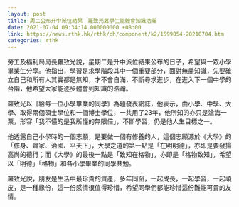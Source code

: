 ```yaml
---
layout: post
title: 周二公布升中派位結果　羅致光冀學生能體會知識浩瀚
date: 2021-07-04 09:34:14.000000000 +08:00
link: https://news.rthk.hk/rthk/ch/component/k2/1599054-20210704.htm
categories: rthk
---
```


勞工及福利局局長羅致光說，星期二是升中派位結果公布的日子，希望與一眾小學畢業生分享。他指出，學習是求學階段其中一個重要部分，面對無盡知識，先要確立自己和所有人其實都是無知，才不會自滿，不斷尋求進步，在進入下一個中學的台階，他希望大家能逐步體會到知識的浩瀚。

羅致光以《給每一位小學畢業的同學》為題發表網誌，他表示，由小學、中學、大學、取得兩個碩士學位和一個博士學位，一共用了23年，他所知的亦只是滄海一粟，形容「我不懂的是我所懂的無限倍」，不斷學習，仍是他人生目標之一。

他透露自己小學時的一個志願，是要做一個有修養的人，這個志願源於《大學》的「修身、齊家、治國、平天下」，大學之道的第一點是「在明明德」，亦即是要發揚高尚的德行；而《大學》的最後一點是「致知在格物」，亦即是「格物致知」，希望以「明德」「格物」和各小學畢業的同學共勉。

羅致光說，朋友是生活中最珍貴的資產，多年同窗，一起成長，一起學習，一起頑皮，是一種緣份，這一份感情很值得珍惜，希望同學們都能珍惜這份難能可貴的友情。
